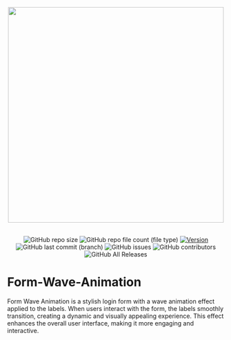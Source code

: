 <div align="center">
  <img src="https://github.com/yazansedih/Form-Wave-Animation/assets/137224224/a7f9c205-a697-4e80-8b09-d9ab0454b5e4" width=500px/>
  <br />
  <br />

![GitHub repo size](https://img.shields.io/github/repo-size/yazansedih/Form-Wave-Animation)
![GitHub repo file count (file type)](https://img.shields.io/github/directory-file-count/yazansedih/Form-Wave-Animation)
[![Version](https://img.shields.io/badge/version-v1.0.0-blue)](https://github.com/yazansedih/Form-Wave-Animation/releases/tag/v1.0.0)
![GitHub last commit (branch)](https://img.shields.io/github/last-commit/yazansedih/Form-Wave-Animation/main)
![GitHub issues](https://img.shields.io/github/issues/yazansedih/Form-Wave-Animation)
![GitHub contributors](https://img.shields.io/github/contributors/yazansedih/Form-Wave-Animation)
![GitHub All Releases](https://img.shields.io/github/downloads/yazansedih/Form-Wave-Animation/total)

</div>

<h1>Form-Wave-Animation</h1>
Form Wave Animation is a stylish login form with a wave animation effect applied to the labels. When users interact with the form, the labels smoothly transition, creating a dynamic and visually appealing experience. This effect enhances the overall user interface, making it more engaging and interactive.
